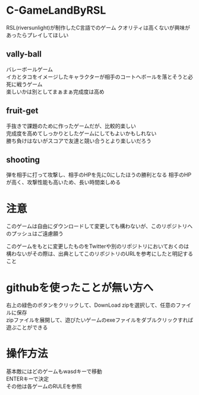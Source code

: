 # C-GameLandByRSL
RSL(riversunlight)が制作したC言語でのゲーム
クオリティは高くないが興味があったらプレイしてほしい

## vally-ball
バレーボールゲーム  
イカとタコをイメージしたキャラクターが相手のコートへボールを落とそうと必死に戦うゲーム  
楽しいかは別としてまぁまぁ完成度は高め

##  fruit-get
手抜きで課題のために作ったゲームだが、比較的楽しい  
完成度を高めてしっかりとしたゲームにしてもよいかもしれない  
勝ち負けはないがスコアで友達と競い合うとより楽しいだろう

## shooting
弾を相手に打って攻撃し、相手のHPを先に0にしたほうの勝利となる
相手のHPが高く、攻撃性能も高いため、長い時間楽しめる

# 注意
このゲームは自由にダウンロードして変更しても構わないが、このリポジトリへのプッシュはご遠慮願う  

このゲームをもとに変更したものをTwitterや別のリポジトリにおいておくのは構わないがその際は、出典としてこのリポジトリのURLを参考にしたと明記すること

# githubを使ったことが無い方へ
右上の緑色のボタンをクリックして、DownLoad zipを選択して、任意のファイルに保存  
zipファイルを展開して、遊びたいゲームのexeファイルをダブルクリックすれば遊ぶことができる

# 操作方法
基本敵にはどのゲームもwasdキーで移動  
ENTERキーで決定  
その他は各ゲームのRULEを参照
